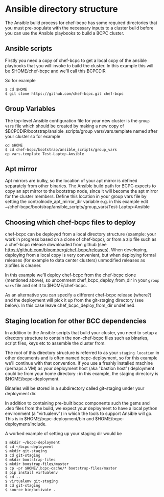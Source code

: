 Ansible directory structure
===

The Ansible build process for chef-bcpc has some required directories
that you must pre-populate with the necessary inputs to a cluster
build before you can use the Ansible playbooks to build a BCPC
cluster.

Ansible scripts
---

Firstly you need a copy of chef-bcpc to get a local copy of the
ansible playbooks that you will invoke to build the cluster. In this
example this will be $HOME/chef-bcpc and we'll call this BCPCDIR

So for example
```
$ cd $HOME
$ git clone https://github.com/chef-bcpc.git chef-bcpc
```

Group Variables
---

The top-level Ansible configuration file for your new cluster is the
`group vars` file which should be created by making a new copy of
$BCPCDIR/bootstrap/ansible_scripts/group_vars/vars.template named
after your cluster so for example

```
cd $HOME
$ cd chef-bcpc/bootstrap/ansible_scripts/group_vars
cp vars.template Test-Laptop-Ansible
```

Apt mirror
---

Apt mirrors are bulky, so the location of your apt mirror is defined
separately from other binaries. The Ansible build path for BCPC
expects to copy an apt mirror to the bootstrap node, since it will
become the apt mirror for the cluster members. Define this location in
your group vars file by setting the controlnode_apt_mirror_dir
variable e.g. in this example edit
~/chef-bcpc/bootstrap/ansible_scripts/group_vars/Test-Laptop-Ansible

Choosing which chef-bcpc files to deploy
---

chef-bcpc can be deployed from a local directory structure (example:
your work in progress based on a clone of chef-bcpc), or from a zip
file such as a chef-bcpc release downloaded from github (see
https://github.com/bloomberg/chef-bcpc/releases). When developing,
deploying from a local copy is very convenient, but when deploying
formal releases (for example to data center clusters) unmodified
releases as zipfiles is cleaner.

In this example we'll deploy chef-bcpc from the chef-bcpc clone
(mentioned above), so uncomment chef_bcpc_deploy_from_dir in your
`group vars` file and set it to $HOME/chef-bcpc.

As an alternative you can specify a different chef-bcpc release
(where?) and the deployment will pick it up from the git-staging
directory (see below). In this case leave chef_bcpc_deploy_from_dir
undefined.


Staging location for other BCC dependencies
---

In addition to the Ansible scripts that build your cluster, you need
to setup a directory structure to contain the non-chef-bcpc files such
as binaries, script files, keys etc to assemble the cluster from.

The root of this directory structure is referred to as your `staging
location` in other documents and is often named bcpc-deployment, so
for this example we'll continue with that convention. If you use a
freshly installed machine (perhaps a VM) as your deployment host (aka
"bastion host") deployment could be from your home directory : in this
example, the staging directory is $HOME/bcpc-deployment.

Binaries will be stored in a subdirectory called git-staging under
your deployment dir.

In addition to containing pre-built bcpc components such the gems and
.deb files from the build, we expect your deployment to have a local
python environment (a "virtualenv") in which the tools to support
Ansible will go. This is in $HOME/bcpc-deployment/bin and
$HOME/bcpc-deployment/include.

A worked example of setting up your staging dir would be

```
$ mkdir ~/bcpc-deployment
$ cd ~/bcpc-deployment
$ mkdir git-staging
$ cd git-staging
$ mkdir bootstrap-files
$ mkdir boostrap-files/master
$ cp -pr $HOME/.bcpc-cache/* bootstrap-files/master
$ pip install virtualenv
$ cd ..
$ virtualenv git-staging
$ cd git-staging
$ source bin/activate .
```







